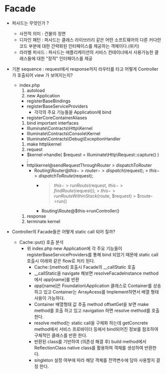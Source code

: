 # Facade
- 퍼사드는 무엇인가 ?
  - 사전적 의미 : 건물의 정면
  - 디자인 패턴 : 퍼사드는 클래스 라이브러리 같은 어떤 소프트웨어의 다른 커다란 코드 부분에 대한 간략화된 인터페이스를 제공하는 객체이다.(위키)
  - 라라벨 퍼사드 : 파사드는 애플리케이션의 서비스 컨테이너에서 사용가능한 클래스들에 대한 "정적" 인터페이스를 제공
  
- 기본 sequence : request에서 response까지 라우터를 타고 어떻게 Controller가 호출되어 view 가 보여지는지?
  - index.php
    1. autoload
    1. new Application
      - registerBaseBindings
      - registerBaseServiceProviders
        - 각각의 주요 기능들을 Application에 bind
      - registerCoreContainerAliases
    1. bind important interfaces 
      - Illuminate\Contracts\Http\Kernel
      - Illuminate\Contracts\Console\Kernel
      - Illuminate\Contracts\Debug\ExceptionHandler
    1. make http\kernel
    1. request 
      - $kernel->handle( $request = Illuminate\Http\Request::capture() ) ; 
      - http\kernel@sendRequestThroughRouter > dispatchToRouter
        - Routing\Router@$this->router->dispatch($request); > $this->dispatchToRoute($request);        
          - > $this->runRoute($request, $this->findRoute($request)); >  $this->runRouteWithinStack($route, $request) > $route->run()
          - Routing\Route@$this->runController()
    1. response 
    1. terminate kernel
    
- Controller의 Facade들은 어떻게 static call 되어 질까?     
  - Cache::put() 호출 분석
    - 위 index.php new Application에 각 주요 기능들이 registerBaseServiceProviders를 통해 bind 되었기 때문에 static call 호출시 아래와 같은 flow로 처리 된다.
      - Cache::[method] 호출시 Facade의 __callStatic 호출 
      - __callStatic을 navigate 해보면 resolveFacadeInstance method에서 $app[$name]를 반환
      - $app[$name]은 Foundation\Application 클래스로 Container를 상송하고 있고 Container는 ArrayAcess를 Implement하면서 배열 형태 사용이 가능하다.
      - Container 배열형태 값 추출 method offsetGet을 보면 make method를 호출 하고 있고 navigation 하면 resolve method를 호출 한다. 
      - resolve method는 static call을 구체화 하는데 getConcrete method에서 서비스 프로바이더 등에서 bind되어진 정보를 참조하여 구체적인 클래스를 반환 한다.
      - 반환된 class를 기반하여 (의존성 해결 후) build method에서 ReflectionClass native class를 활용하여 객체를 생성하여 반환한다. 
      - singleton 설정 여부에 따라 해당 객체를 전역변수에 담아 사용할지 결정 한다. 
